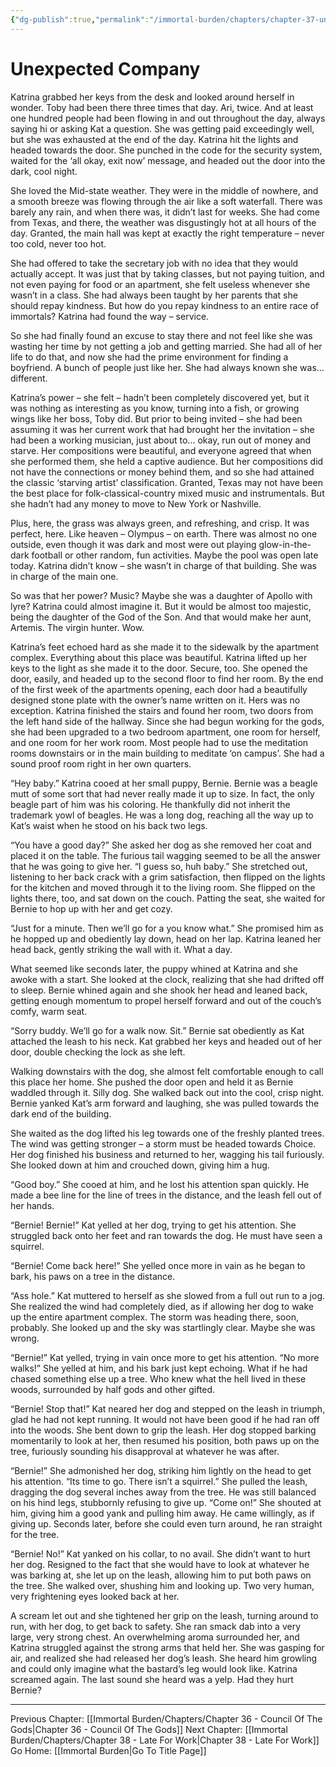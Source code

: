 ```yaml
---
{"dg-publish":true,"permalink":"/immortal-burden/chapters/chapter-37-unexpected-company/"}
---
```


# Unexpected Company
Katrina grabbed her keys from the desk and looked around herself in wonder. Toby had been there three times that day. Ari, twice. And at least one hundred people had been flowing in and out throughout the day, always saying hi or asking Kat a question. She was getting paid exceedingly well, but she was exhausted at the end of the day. Katrina hit the lights and headed towards the door. She punched in the code for the security system, waited for the ‘all okay, exit now’ message, and headed out the door into the dark, cool night.

She loved the Mid-state weather. They were in the middle of nowhere, and a smooth breeze was flowing through the air like a soft waterfall. There was barely any rain, and when there was, it didn’t last for weeks. She had come from Texas, and there, the weather was disgustingly hot at all hours of the day. Granted, the main hall was kept at exactly the right temperature – never too cold, never too hot.

She had offered to take the secretary job with no idea that they would actually accept. It was just that by taking classes, but not paying tuition, and not even paying for food or an apartment, she felt useless whenever she wasn’t in a class. She had always been taught by her parents that she should repay kindness. But how do you repay kindness to an entire race of immortals? Katrina had found the way – service.

So she had finally found an excuse to stay there and not feel like she was wasting her time by not getting a job and getting married. She had all of her life to do that, and now she had the prime environment for finding a boyfriend. A bunch of people just like her. She had always known she was... different.

Katrina’s power – she felt – hadn’t been completely discovered yet, but it was nothing as interesting as you know, turning into a fish, or growing wings like her boss, Toby did. But prior to being invited – she had been assuming it was her current work that had brought her the invitation – she had been a working musician, just about to... okay, run out of money and starve. Her compositions were beautiful, and everyone agreed that when she performed them, she held a captive audience. But her compositions did not have the connections or money behind them, and so she had attained the classic ‘starving artist’ classification. Granted, Texas may not have been the best place for folk-classical-country mixed music and instrumentals. But she hadn’t had any money to move to New York or Nashville.

Plus, here, the grass was always green, and refreshing, and crisp. It was perfect, here. Like heaven – Olympus – on earth. There was almost no one outside, even though it was dark and most were out playing glow-in-the-dark football or other random, fun activities. Maybe the pool was open late today. Katrina didn’t know – she wasn’t in charge of that building. She was in charge of the main one.

So was that her power? Music? Maybe she was a daughter of Apollo with lyre? Katrina could almost imagine it. But it would be almost too majestic, being the daughter of the God of the Son. And that would make her aunt, Artemis. The virgin hunter. Wow.

Katrina’s feet echoed hard as she made it to the sidewalk by the apartment complex. Everything about this place was beautiful. Katrina lifted up her keys to the light as she made it to the door. Secure, too. She opened the door, easily, and headed up to the second floor to find her room. By the end of the first week of the apartments opening, each door had a beautifully designed stone plate with the owner’s name written on it. Hers was no exception. Katrina finished the stairs and found her room, two doors from the left hand side of the hallway. Since she had begun working for the gods, she had been upgraded to a two bedroom apartment, one room for herself, and one room for her work room. Most people had to use the meditation rooms downstairs or in the main building to meditate ‘on campus’. She had a sound proof room right in her own quarters.

“Hey baby.” Katrina cooed at her small puppy, Bernie. Bernie was a beagle mutt of some sort that had never really made it up to size. In fact, the only beagle part of him was his coloring. He thankfully did not inherit the trademark yowl of beagles. He was a long dog, reaching all the way up to Kat’s waist when he stood on his back two legs.

“You have a good day?” She asked her dog as she removed her coat and placed it on the table. The furious tail wagging seemed to be all the answer that he was going to give her. “I guess so, huh baby.” She stretched out, listening to her back crack with a grim satisfaction, then flipped on the lights for the kitchen and moved through it to the living room. She flipped on the lights there, too, and sat down on the couch. Patting the seat, she waited for Bernie to hop up with her and get cozy.

“Just for a minute. Then we’ll go for a you know what.” She promised him as he hopped up and obediently lay down, head on her lap. Katrina leaned her head back, gently striking the wall with it. What a day.

What seemed like seconds later, the puppy whined at Katrina and she awoke with a start. She looked at the clock, realizing that she had drifted off to sleep. Bernie whined again and she shook her head and leaned back, getting enough momentum to propel herself forward and out of the couch’s comfy, warm seat.

“Sorry buddy. We’ll go for a walk now. Sit.” Bernie sat obediently as Kat attached the leash to his neck. Kat grabbed her keys and headed out of her door, double checking the lock as she left.

Walking downstairs with the dog, she almost felt comfortable enough to call this place her home. She pushed the door open and held it as Bernie waddled through it. Silly dog. She walked back out into the cool, crisp night. Bernie yanked Kat’s arm forward and laughing, she was pulled towards the dark end of the building.

She waited as the dog lifted his leg towards one of the freshly planted trees. The wind was getting stronger – a storm must be headed towards Choice. Her dog finished his business and returned to her, wagging his tail furiously. She looked down at him and crouched down, giving him a hug.

“Good boy.” She cooed at him, and he lost his attention span quickly. He made a bee line for the line of trees in the distance, and the leash fell out of her hands.

“Bernie! Bernie!” Kat yelled at her dog, trying to get his attention. She struggled back onto her feet and ran towards the dog. He must have seen a squirrel.

“Bernie! Come back here!” She yelled once more in vain as he began to bark, his paws on a tree in the distance.

“Ass hole.” Kat muttered to herself as she slowed from a full out run to a jog. She realized the wind had completely died, as if allowing her dog to wake up the entire apartment complex. The storm was heading there, soon, probably. She looked up and the sky was startlingly clear. Maybe she was wrong.

“Bernie!” Kat yelled, trying in vain once more to get his attention. “No more walks!” She yelled at him, and his bark just kept echoing. What if he had chased something else up a tree. Who knew what the hell lived in these woods, surrounded by half gods and other gifted.

“Bernie! Stop that!” Kat neared her dog and stepped on the leash in triumph, glad he had not kept running. It would not have been good if he had ran off into the woods. She bent down to grip the leash. Her dog stopped barking momentarily to look at her, then resumed his position, both paws up on the tree, furiously sounding his disapproval at whatever he was after.

“Bernie!” She admonished her dog, striking him lightly on the head to get his attention. “Its time to go. There isn’t a squirrel.” She pulled the leash, dragging the dog several inches away from the tree. He was still balanced on his hind legs, stubbornly refusing to give up. “Come on!” She shouted at him, giving him a good yank and pulling him away. He came willingly, as if giving up. Seconds later, before she could even turn around, he ran straight for the tree.

“Bernie! No!” Kat yanked on his collar, to no avail. She didn’t want to hurt her dog. Resigned to the fact that she would have to look at whatever he was barking at, she let up on the leash, allowing him to put both paws on the tree. She walked over, shushing him and looking up. Two very human, very frightening eyes looked back at her.

A scream let out and she tightened her grip on the leash, turning around to run, with her dog, to get back to safety. She ran smack dab into a very large, very strong chest. An overwhelming aroma surrounded her, and Katrina struggled against the strong arms that held her. She was gasping for air, and realized she had released her dog’s leash. She heard him growling and could only imagine what the bastard’s leg would look like. Katrina screamed again. The last sound she heard was a yelp. Had they hurt Bernie?

---
Previous Chapter: [[Immortal Burden/Chapters/Chapter 36 - Council Of The Gods\|Chapter 36 - Council Of The Gods]]
Next Chapter: [[Immortal Burden/Chapters/Chapter 38 - Late For Work\|Chapter 38 - Late For Work]]
Go Home: [[Immortal Burden\|Go To Title Page]]
  